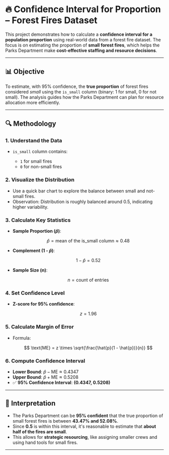 

# 🔥 Confidence Interval for Proportion – Forest Fires Dataset

This project demonstrates how to calculate a **confidence interval for a population proportion** using real-world data from a forest fire dataset. The focus is on estimating the proportion of **small forest fires**, which helps the Parks Department make **cost-effective staffing and resource decisions**.

---

## 📊 Objective

To estimate, with 95% confidence, the **true proportion** of forest fires considered *small* using the `is_small` column (binary: 1 for small, 0 for not small). The analysis guides how the Parks Department can plan for resource allocation more efficiently.

---

## 🔍 Methodology

### 1. **Understand the Data**

* `is_small` column contains:

  * `1` for small fires
  * `0` for non-small fires

### 2. **Visualize the Distribution**

* Use a quick bar chart to explore the balance between small and not-small fires.
* Observation: Distribution is roughly balanced around 0.5, indicating higher variability.

### 3. **Calculate Key Statistics**

* **Sample Proportion ($\hat{p}$)**:

  $$
  \hat{p} = \text{mean of the is\_small column} \approx 0.48
  $$
* **Complement (1 - $\hat{p}$)**:

  $$
  1 - \hat{p} = 0.52
  $$
* **Sample Size (n)**:

  $$
  n = \text{count of entries} 
  $$

### 4. **Set Confidence Level**

* **Z-score for 95% confidence**:

  $$
  z = 1.96
  $$

### 5. **Calculate Margin of Error**

* Formula:

  $$
  \text{ME} = z \times \sqrt{\frac{\hat{p}(1 - \hat{p})}{n}}
  $$

### 6. **Compute Confidence Interval**

* **Lower Bound**: $\hat{p} - \text{ME} \approx 0.4347$
* **Upper Bound**: $\hat{p} + \text{ME} \approx 0.5208$
* ✅ **95% Confidence Interval**: **(0.4347, 0.5208)**

---

## 🎯 Interpretation

* The Parks Department can be **95% confident** that the true proportion of small forest fires is between **43.47% and 52.08%**.
* Since **0.5** is within this interval, it's reasonable to estimate that **about half of the fires are small**.
* This allows for **strategic resourcing**, like assigning smaller crews and using hand tools for small fires.

---


